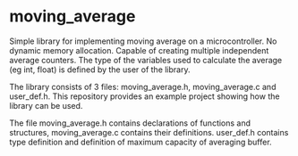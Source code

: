 # moving_average
Simple library for implementing moving average on a microcontroller. No dynamic memory allocation. Capable of creating multiple independent average counters. The type of the variables used to calculate the average (eg int, float) is defined by the user of the library.

The library consists of 3 files: moving_average.h, moving_average.c and user_def.h. This repository provides an example project showing how the library can be used.

The file moving_average.h contains declarations of functions and structures, moving_average.c contains their definitions.
user_def.h contains type definition and definition of maximum capacity of averaging buffer.
